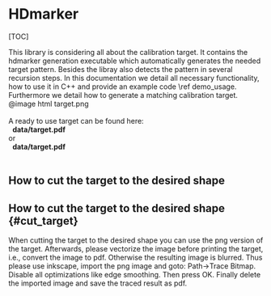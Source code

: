 HDmarker
================

[TOC]

This library is considering all about the calibration target. It contains the hdmarker generation executable which automatically generates the needed target pattern. Besides the libray also detects the pattern in several recursion steps. In this documentation we detail all necessary functionality, how to use it in C++ and provide an example code \ref demo_usage. Furthermore we detail how to generate a matching calibration target.
<br>
@image html target.png
<br>
<br>
A ready to use target can be found here: <br>
&nbsp; <STRONG>data/target.pdf</STRONG><br>
or<br>
&nbsp; <STRONG>data/target.pdf</STRONG>
<br>
<br>

## How to cut the target to the desired shape
## How to cut the target to the desired shape {#cut_target}

When cutting the target to the desired shape you can use the png version of the target. Afterwards, please vectorize the image before printing the target, i.e., convert the image to pdf. Otherwise the resulting image is blurred. Thus please use inkscape, import the png image and goto: Path->Trace Bitmap. Disable all optimizations like edge smoothing. Then press OK. Finally delete the imported image and save the traced result as pdf.
